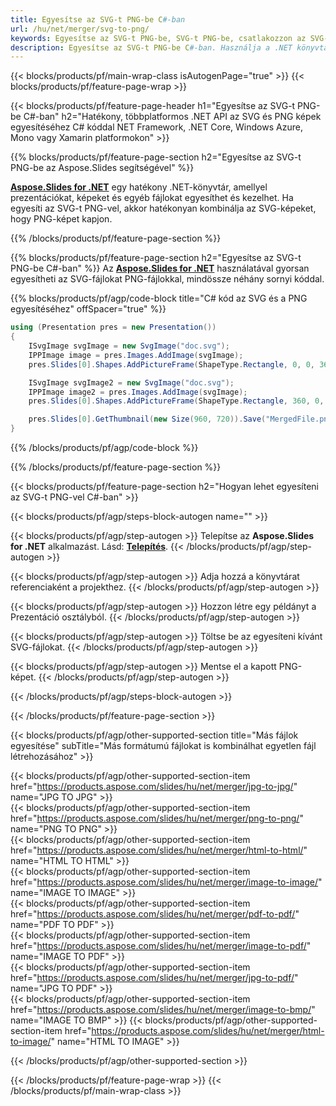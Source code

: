 ```yaml
---
title: Egyesítse az SVG-t PNG-be C#-ban
url: /hu/net/merger/svg-to-png/
keywords: Egyesítse az SVG-t PNG-be, SVG-t PNG-be, csatlakozzon az SVG-hez PNG-hez, egyesítse az SVG-t PNG-be, C# API, .NET-könyvtár
description: Egyesítse az SVG-t PNG-be C#-ban. Használja a .NET könyvtár API-t az SVG és PNG fájlok kombinálásához
---
```


{{< blocks/products/pf/main-wrap-class isAutogenPage="true" >}}
{{< blocks/products/pf/feature-page-wrap >}}

{{< blocks/products/pf/feature-page-header h1="Egyesítse az SVG-t PNG-be C#-ban" h2="Hatékony, többplatformos .NET API az SVG és PNG képek egyesítéséhez C# kóddal NET Framework, .NET Core, Windows Azure, Mono vagy Xamarin platformokon" >}}

{{% blocks/products/pf/feature-page-section h2="Egyesítse az SVG-t PNG-be az Aspose.Slides segítségével" %}}

[**Aspose.Slides for .NET**](https://products.aspose.com/slides/hu/net/) egy hatékony .NET-könyvtár, amellyel prezentációkat, képeket és egyéb fájlokat egyesíthet és kezelhet. Ha egyesíti az SVG-t PNG-vel, akkor hatékonyan kombinálja az SVG-képeket, hogy PNG-képet kapjon.

{{% /blocks/products/pf/feature-page-section %}}




{{% blocks/products/pf/feature-page-section  h2="Egyesítse az SVG-t PNG-be C#-ban" %}}
Az [**Aspose.Slides for .NET**](https://products.aspose.com/slides/hu/net/) használatával gyorsan egyesítheti az SVG-fájlokat PNG-fájlokkal, mindössze néhány sornyi kóddal.

{{% blocks/products/pf/agp/code-block title="C# kód az SVG és a PNG egyesítéséhez" offSpacer="true" %}}
```cs
using (Presentation pres = new Presentation())
{
    ISvgImage svgImage = new SvgImage("doc.svg");
    IPPImage image = pres.Images.AddImage(svgImage);
    pres.Slides[0].Shapes.AddPictureFrame(ShapeType.Rectangle, 0, 0, 360, 540, image);

    ISvgImage svgImage2 = new SvgImage("doc.svg");
    IPPImage image2 = pres.Images.AddImage(svgImage);
    pres.Slides[0].Shapes.AddPictureFrame(ShapeType.Rectangle, 360, 0, 360, 540, image2);

    pres.Slides[0].GetThumbnail(new Size(960, 720)).Save("MergedFile.png", ImageFormat.Png);
}
```
{{% /blocks/products/pf/agp/code-block %}}

{{% /blocks/products/pf/feature-page-section %}}




{{< blocks/products/pf/feature-page-section  h2="Hogyan lehet egyesíteni az SVG-t PNG-vel C#-ban" >}}


{{< blocks/products/pf/agp/steps-block-autogen name="" >}}


{{< blocks/products/pf/agp/step-autogen >}}
Telepítse az **Aspose.Slides for .NET** alkalmazást. Lásd: [**Telepítés**](https://docs.aspose.com/slides/net/installation/).
{{< /blocks/products/pf/agp/step-autogen >}}

{{< blocks/products/pf/agp/step-autogen >}}
Adja hozzá a könyvtárat referenciaként a projekthez.
{{< /blocks/products/pf/agp/step-autogen >}}

{{< blocks/products/pf/agp/step-autogen >}}
Hozzon létre egy példányt a Prezentáció osztályból.
{{< /blocks/products/pf/agp/step-autogen >}}

{{< blocks/products/pf/agp/step-autogen >}}
Töltse be az egyesíteni kívánt SVG-fájlokat.
{{< /blocks/products/pf/agp/step-autogen >}}

{{< blocks/products/pf/agp/step-autogen >}}
Mentse el a kapott PNG-képet.
{{< /blocks/products/pf/agp/step-autogen >}}


{{< /blocks/products/pf/agp/steps-block-autogen >}}


{{< /blocks/products/pf/feature-page-section >}}




{{< blocks/products/pf/agp/other-supported-section title="Más fájlok egyesítése" subTitle="Más formátumú fájlokat is kombinálhat egyetlen fájl létrehozásához" >}}
  
{{< blocks/products/pf/agp/other-supported-section-item href="https://products.aspose.com/slides/hu/net/merger/jpg-to-jpg/" name="JPG TO JPG" >}}  
{{< blocks/products/pf/agp/other-supported-section-item href="https://products.aspose.com/slides/hu/net/merger/png-to-png/" name="PNG TO PNG" >}}  
{{< blocks/products/pf/agp/other-supported-section-item href="https://products.aspose.com/slides/hu/net/merger/html-to-html/" name="HTML TO HTML" >}}  
{{< blocks/products/pf/agp/other-supported-section-item href="https://products.aspose.com/slides/hu/net/merger/image-to-image/" name="IMAGE TO IMAGE" >}}  
{{< blocks/products/pf/agp/other-supported-section-item href="https://products.aspose.com/slides/hu/net/merger/pdf-to-pdf/" name="PDF TO PDF" >}}  
{{< blocks/products/pf/agp/other-supported-section-item href="https://products.aspose.com/slides/hu/net/merger/image-to-pdf/" name="IMAGE TO PDF" >}}  
{{< blocks/products/pf/agp/other-supported-section-item href="https://products.aspose.com/slides/hu/net/merger/jpg-to-pdf/" name="JPG TO PDF" >}}  
{{< blocks/products/pf/agp/other-supported-section-item href="https://products.aspose.com/slides/hu/net/merger/image-to-bmp/" name="IMAGE TO BMP" >}} 
{{< blocks/products/pf/agp/other-supported-section-item href="https://products.aspose.com/slides/hu/net/merger/html-to-image/" name="HTML TO IMAGE" >}}  
  


{{< /blocks/products/pf/agp/other-supported-section >}}

{{< /blocks/products/pf/feature-page-wrap >}}
{{< /blocks/products/pf/main-wrap-class >}}